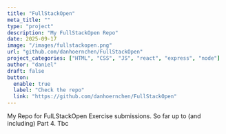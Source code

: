 ```yaml
---
title: "FullStackOpen"
meta_title: ""
type: "project"
description: "My FullStackOpen Repo"
date: 2025-09-17
image: "/images/fullstackopen.png"
url: "github.com/danhoernchen/FullStackOpen"
project_categories: ["HTML", "CSS", "JS", "react", "express", "node"]
author: "daniel"
draft: false
button:
  enable: true
  label: "Check the repo"
  link: "https://github.com/danhoernchen/FullStackOpen"
---
```


My Repo for FulLStackOpen Exercise submissions.
So far up to (and including) Part 4.
Tbc

